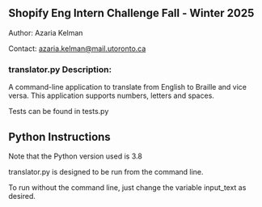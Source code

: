 ## Shopify Eng Intern Challenge Fall - Winter 2025

Author: Azaria Kelman

Contact: azaria.kelman@mail.utoronto.ca

### translator.py Description:
A command-line application to translate from English to Braille and vice versa. This application supports numbers, letters and spaces.

Tests can be found in tests.py

## Python Instructions

Note that the Python version used is 3.8

translator.py is designed to be run from the command line.

To run without the command line, just change the variable input_text as desired.